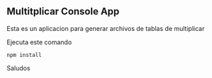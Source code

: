 ## Multitplicar Console App

Esta es un aplicacion para generar archivos de tablas de multiplicar

Ejecuta este comando

```
npm install
```

Saludos